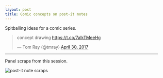 ```yaml
---
layout: post
title: Comic concepts on post-it notes
---
```

Spitballing ideas for a comic series.

<blockquote class="twitter-tweet" data-lang="en"><p lang="en" dir="ltr">concept drawing <a href="https://t.co/7aIkTMeeHg">https://t.co/7aIkTMeeHg</a></p>&mdash; Tom Ray (@tmray) <a href="https://twitter.com/tmray/status/858774424274616320">April 30, 2017</a></blockquote>
<script async src="//platform.twitter.com/widgets.js" charset="utf-8"></script>

---

Panel scraps from this session.

![post-it note scraps](https://img07.deviantart.net/ba4e/i/2017/120/9/e/comic_panel_post_it_concepts_by_tmray-db7o35d.jpg)
